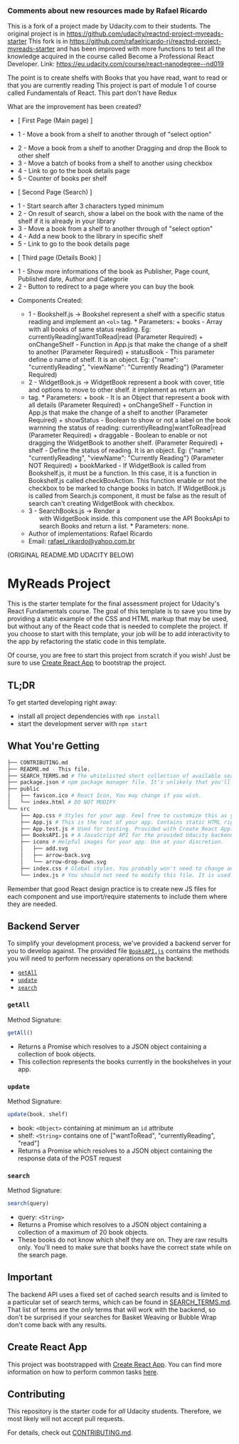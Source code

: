### Comments about new resources made by Rafael Ricardo

This is a fork of a project made by Udacity.com to their students.
The original project is in https://github.com/udacity/reactnd-project-myreads-starter
This fork is in https://github.com/rafaelricardo-rj/reactnd-project-myreads-starter and has
been improved with more functions to test all the knowledge acquired in the course called
Become a Professional React Developer. Link: https://eu.udacity.com/course/react-nanodegree--nd019

The point is to create shelfs with Books that you have read, want to read or that you are currently reading
This project is part of module 1 of course called Fundamentals of React. This part don't have Redux

What are the improvement has been created?

* [ First Page (Main page) ]
- 1 - Move a book from a shelf to another through of "select option"
+ 2 - Move a book from a shelf to another Dragging and drop the Book to other shelf
+ 3 - Move a batch of books from a shelf to another using checkbox
+ 4 - Link to go to the book details page
+ 5 - Counter of books per shelf
* [ Second Page (Search) ]
+ 1 - Start search after 3 characters typed minimum
+ 2 - On result of search, show a label on the book with the name of the shelf if it is already in your library
+ 3 - Move a book from a shelf to another through of "select option"
+ 4 - Add a new book to the library in specific shelf
+ 5 - Link to go to the book details page
* [ Third page (Details Book) ]
+ 1 - Show more informations of the book as Publisher, Page count, Published date, Author and Categorie
+ 2 - Button to redirect to a page where you can buy the book

* Components Created:
  + 1 - Bookshelf.js -> Bookshel represent a shelf with a specific status reading and implement an <code>&lt;ol&gt;</code> tag.
        * Parameters:
          + books         - Array with all books of same status reading. Eg: currentlyReading|wantToRead|read (Parameter   Required)
          + onChangeShelf - Function in App.js that make the change of a shelf to another (Parameter Required)
          + statusBook    - This parameter define o name of shelf. It is an object. Eg: {"name": "currentlyReading", "viewName": "Currently Reading"} (Parameter Required)
  + 2 - WidgetBook.js -> WidgetBook represent a book with cover, title and options to move to other shelf. it implement as return an <li> tag.
        * Parameters:
          + book          - It is an Object that represent a book with all details (Parameter Required)
          + onChangeShelf - Function in App.js that make the change of a shelf to another (Parameter Required)
          + showStatus    - Boolean to show or not a label on the book warnning the status of reading: currentlyReading|wantToRead|read (Parameter Required)
          + draggable     - Boolean to enable or not dragging the WidgetBook to another shelf. (Parameter Required)
          + shelf         - Define the status of reading. It is an object. Eg: {"name": "currentlyReading", "viewName": "Currently Reading"} (Parameter NOT Required)
          + bookMarked    - If WidgetBook is called from Bookshelf.js, it must be a function. In this case, it is a      function in Bookshelf.js called checkBoxAction. This function enable or not the checkbox to be marked to change books in batch. If WidgetBook.js is called from Search.js component, it must be false as the result of search can't creating WidgetBook with checkbox.
  + 3 - SearchBooks.js -> Render a <ol> with WidgetBook inside. this component use the API BooksApi to search Books and    return a list.
        * Parameters: none.

  * Author of implementations: Rafael Ricardo
  * Email: rafael_rikardo@yahoo.com.br

(ORIGINAL README.MD UDACITY BELOW)
# MyReads Project

This is the starter template for the final assessment project for Udacity's React Fundamentals course. The goal of this template is to save you time by providing a static example of the CSS and HTML markup that may be used, but without any of the React code that is needed to complete the project. If you choose to start with this template, your job will be to add interactivity to the app by refactoring the static code in this template.

Of course, you are free to start this project from scratch if you wish! Just be sure to use [Create React App](https://github.com/facebookincubator/create-react-app) to bootstrap the project.

## TL;DR

To get started developing right away:

* install all project dependencies with `npm install`
* start the development server with `npm start`

## What You're Getting
```bash
├── CONTRIBUTING.md
├── README.md - This file.
├── SEARCH_TERMS.md # The whitelisted short collection of available search terms for you to use with your app.
├── package.json # npm package manager file. It's unlikely that you'll need to modify this.
├── public
│   ├── favicon.ico # React Icon, You may change if you wish.
│   └── index.html # DO NOT MODIFY
└── src
    ├── App.css # Styles for your app. Feel free to customize this as you desire.
    ├── App.js # This is the root of your app. Contains static HTML right now.
    ├── App.test.js # Used for testing. Provided with Create React App. Testing is encouraged, but not required.
    ├── BooksAPI.js # A JavaScript API for the provided Udacity backend. Instructions for the methods are below.
    ├── icons # Helpful images for your app. Use at your discretion.
    │   ├── add.svg
    │   ├── arrow-back.svg
    │   └── arrow-drop-down.svg
    ├── index.css # Global styles. You probably won't need to change anything here.
    └── index.js # You should not need to modify this file. It is used for DOM rendering only.
```

Remember that good React design practice is to create new JS files for each component and use import/require statements to include them where they are needed.

## Backend Server

To simplify your development process, we've provided a backend server for you to develop against. The provided file [`BooksAPI.js`](src/BooksAPI.js) contains the methods you will need to perform necessary operations on the backend:

* [`getAll`](#getall)
* [`update`](#update)
* [`search`](#search)

### `getAll`

Method Signature:

```js
getAll()
```

* Returns a Promise which resolves to a JSON object containing a collection of book objects.
* This collection represents the books currently in the bookshelves in your app.

### `update`

Method Signature:

```js
update(book, shelf)
```

* book: `<Object>` containing at minimum an `id` attribute
* shelf: `<String>` contains one of ["wantToRead", "currentlyReading", "read"]  
* Returns a Promise which resolves to a JSON object containing the response data of the POST request

### `search`

Method Signature:

```js
search(query)
```

* query: `<String>`
* Returns a Promise which resolves to a JSON object containing a collection of a maximum of 20 book objects.
* These books do not know which shelf they are on. They are raw results only. You'll need to make sure that books have the correct state while on the search page.

## Important
The backend API uses a fixed set of cached search results and is limited to a particular set of search terms, which can be found in [SEARCH_TERMS.md](SEARCH_TERMS.md). That list of terms are the _only_ terms that will work with the backend, so don't be surprised if your searches for Basket Weaving or Bubble Wrap don't come back with any results.

## Create React App

This project was bootstrapped with [Create React App](https://github.com/facebookincubator/create-react-app). You can find more information on how to perform common tasks [here](https://github.com/facebookincubator/create-react-app/blob/master/packages/react-scripts/template/README.md).

## Contributing

This repository is the starter code for _all_ Udacity students. Therefore, we most likely will not accept pull requests.

For details, check out [CONTRIBUTING.md](CONTRIBUTING.md).
